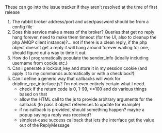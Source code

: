 These can go into the issue tracker if they aren't resolved at the time of first release

1. The rabbit broker address/port and user/password should be from a config file
1. Does this service make a mess of the broker? Queries that get no reply hang forever, need to make them timeout (for the UI, also to cleanup the php AMQP client instance)?... not if there is a clean reply, if the php object doesn't get a reply it will hang around forever waiting for one, should figure out a way to time it out.
1. How do I programatically populate the sender_info (ideally including username from cookie etc.)
1. Can I generate a lockout_key and store it in my session cookie (and apply it to my commands automatically or with a check box?)
1. Can I define a generic way that callbacks will work for dripline_rpc_interface.js? I'm not even entirely certain what I need.
    - check if the return code is 0, 1-99, >=100 and do various things based on that
    - allow the HTML call to the js to provide arbitrary arguments for the callback (to pass it object references to update for example)
    - if no callback is provided, should something happen? maybe a popup saying a reply was received?
    - simplest-case success callback that lets the interface get the value out of the ReplyMessage
